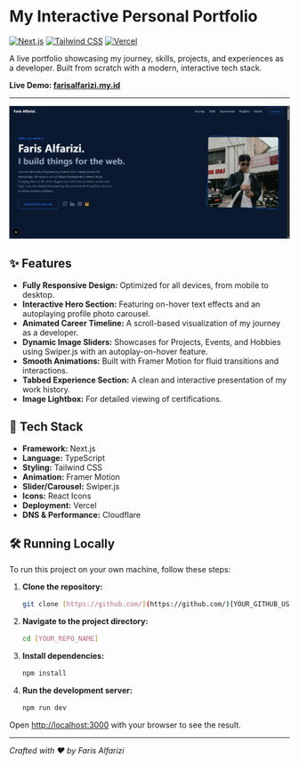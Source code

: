 # My Interactive Personal Portfolio

[![Next.js](https://img.shields.io/badge/Next.js-000000?style=for-the-badge&logo=nextdotjs&logoColor=white)](https://nextjs.org/) [![Tailwind CSS](https://img.shields.io/badge/Tailwind_CSS-38B2AC?style=for-the-badge&logo=tailwind-css&logoColor=white)](https://tailwindcss.com/) [![Vercel](https://img.shields.io/badge/Vercel-000000?style=for-the-badge&logo=vercel&logoColor=white)](https://vercel.com/)

A live portfolio showcasing my journey, skills, projects, and experiences as a developer. Built from scratch with a modern, interactive tech stack.

**Live Demo: [farisalfarizi.my.id](https://farisalfarizi.my.id/)**

---

![Screenshot of the portfolio website](./public/projects/portfolio.png) 


## ✨ Features

- **Fully Responsive Design:** Optimized for all devices, from mobile to desktop.
- **Interactive Hero Section:** Featuring on-hover text effects and an autoplaying profile photo carousel.
- **Animated Career Timeline:** A scroll-based visualization of my journey as a developer.
- **Dynamic Image Sliders:** Showcases for Projects, Events, and Hobbies using Swiper.js with an autoplay-on-hover feature.
- **Smooth Animations:** Built with Framer Motion for fluid transitions and interactions.
- **Tabbed Experience Section:** A clean and interactive presentation of my work history.
- **Image Lightbox:** For detailed viewing of certifications.

## 🚀 Tech Stack

- **Framework:** Next.js
- **Language:** TypeScript
- **Styling:** Tailwind CSS
- **Animation:** Framer Motion
- **Slider/Carousel:** Swiper.js
- **Icons:** React Icons
- **Deployment:** Vercel
- **DNS & Performance:** Cloudflare

## 🛠️ Running Locally

To run this project on your own machine, follow these steps:

1.  **Clone the repository:**
    ```sh
    git clone [https://github.com/](https://github.com/)[YOUR_GITHUB_USERNAME]/[YOUR_REPO_NAME].git
    ```
2.  **Navigate to the project directory:**
    ```sh
    cd [YOUR_REPO_NAME]
    ```
3.  **Install dependencies:**
    ```sh
    npm install
    ```
4.  **Run the development server:**
    ```sh
    npm run dev
    ```

Open [http://localhost:3000](http://localhost:3000) with your browser to see the result.

---
*Crafted with ❤️ by Faris Alfarizi*